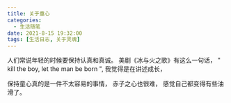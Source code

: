 ```yaml
---
title: 关于童心
categories:
  - 生活随笔
date: 2021-8-15 19:32:00
tags: [生活日志, 关于灵魂]
---
```


人们常说年轻的时候要保持认真和真诚。
美剧《冰与火之歌》有这么一句话， " kill the boy, let the man be born ", 我觉得是在讲述成长，

 保持童心真的是一件不太容易的事情， 赤子之心也很难， 感觉自己都变得有些油滑了。